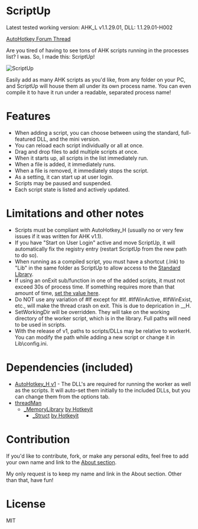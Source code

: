 # ScriptUp
Latest tested working version: AHK_L v1.1.29.01, DLL: 1.1.29.01-H002

[AutoHotkey Forum Thread](https://autohotkey.com/boards/viewtopic.php?f=6&t=36656)

Are you tired of having to see tons of AHK scripts running in the processes list? I was. So, I made this: ScriptUp!

![ScriptUp](https://i.imgur.com/8xRso8M.png)

Easily add as many AHK scripts as you'd like, from any folder on your PC, and ScriptUp will house them all under its own process name. You can even compile it to have it run under a readable, separated process name!

# Features

  - When adding a script, you can choose between using the standard, full-featured DLL, and the mini version.
  - You can reload each script individually or all at once.
  - Drag and drop files to add multiple scripts at once.
  - When it starts up, all scripts in the list immediately run.
  - When a file is added, it immediately runs.
  - When a file is removed, it immediately stops the script.
  - As a setting, it can start up at user login.
  - Scripts may be paused and suspended.
  - Each script state is listed and actively updated.

# Limitations and other notes

  - Scripts must be compliant with AutoHotkey_H (usually no or very few issues if it was written for AHK v1.1).
  - If you have "Start on User Login" active and move ScriptUp, it will automatically fix the registry entry (restart ScriptUp from the new path to do so).
  - When running as a compiled script, you must have a shortcut (.lnk) to "Lib" in the same folder as ScriptUp to allow access to the [Standard Library](https://autohotkey.com/docs/Functions.htm#lib).
  - If using an onExit sub/function in one of the added scripts, it must not exceed 30s of process time. If something requires more than that amount of time, [set the value here](ScriptUp.ahk#L70).
  - Do NOT use any variation of #If except for #If. #IfWinActive, #IfWinExist, etc., will make the thread crash on exit. This is due to deprication in __H.
  - SetWorkingDir will be overridden. They will take on the working directory of the worker script, which is in the library. Full paths will need to be used in scripts.
  - With the release of v1, paths to scripts/DLLs may be relative to workerH. You can modify the path while adding a new script or change it in Lib\config.ini.

# Dependencies (included)
  - [AutoHotkey_H v1](https://hotkeyit.github.io/v2/) - The DLL's are required for running the worker as well as the scripts. It will auto-set them initially to the included DLLs, but you can change them from the options tab.
  - [threadMan](https://github.com/Masonjar13/AHK-Library/blob/master/Lib/threadMan.ahk)
    - [_MemoryLibrary](https://github.com/Masonjar13/AHK-Library/blob/master/Required-Libraries/_MemoryLibrary.ahk) [by Hotkeyit](https://autohotkey.com/board/topic/77302-class-ahk-lv2-memorylibrary/)
      - [_Struct](https://github.com/Masonjar13/AHK-Library/blob/master/Required-Libraries/_Struct.ahk) [by Hotkeyit](https://autohotkey.com/board/topic/55150-class-structfunc-sizeof-updated-010412-ahkv2/)

# Contribution
If you'd like to contribute, fork, or make any personal edits, feel free to add your own name and link to the [About section](Lib/guiMake.ahk#L32).

My only request is to keep my name and link in the About section. Other than that, have fun!


# License
MIT
